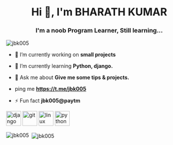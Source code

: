 <h1 align="center">Hi 👋, I'm BHARATH KUMAR</h1>
<h3 align="center">I'm a noob Program Learner, Still learning...</h3>

<p align="left"> <img src="https://komarev.com/ghpvc/?username=jbk005" alt="jbk005" /> </p>

- 🔭 I’m currently working on **small projects**

- 🌱 I’m currently learning **Python, django.**

- 💬 Ask me about **Give me some tips & projects.**

- ping me **https://t.me/jbk005**

- ⚡ Fun fact **jbk005@paytm**

<p align="left"><img src="https://devicons.github.io/devicon/devicon.git/icons/django/django-original.svg" alt="django" width="40" height="40"/> <img src="https://www.vectorlogo.zone/logos/git-scm/git-scm-icon.svg" alt="git" width="40" height="40"/> <img src="https://devicons.github.io/devicon/devicon.git/icons/linux/linux-original.svg" alt="linux" width="40" height="40"/> <img src="https://devicons.github.io/devicon/devicon.git/icons/python/python-original.svg" alt="python" width="40" height="40"/></p>

<p><img align="left" src="https://github-readme-stats.vercel.app/api/top-langs/?username=jbk005&layout=compact&hide=html" alt="jbk005" /></p>

<p>&nbsp;<img align="center" src="https://github-readme-stats.vercel.app/api?username=jbk005&show_icons=true" alt="jbk005" /></p>


